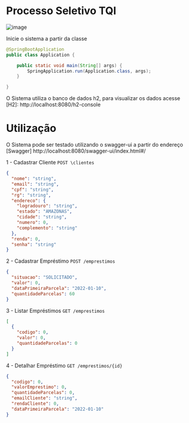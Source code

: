 # Processo Seletivo TQI
![image](https://user-images.githubusercontent.com/16625943/161669342-a749a28a-b3f0-48a1-bf15-dfaef1cf92be.png)


Inicie o sistema a partir da classe
```java
@SpringBootApplication
public class Application {

    public static void main(String[] args) {
        SpringApplication.run(Application.class, args);
    }

}
```

O Sistema utiliza o banco de dados h2, para visualizar os dados acesse
[H2]: http://localhost:8080/h2-console


# Utilização

O Sistema pode ser testado utilizando o swagger-ui a partir do endereço
[Swagger] http://localhost:8080/swagger-ui/index.html#/


1 - Cadastrar Cliente ```POST \clientes```
```json
{
  "nome": "string",
  "email": "string",
  "cpf": "string",
  "rg": "string",
  "endereco": {
    "logradouro": "string",
    "estado": "AMAZONAS",
    "cidade": "string",
    "numero": 0,
    "complemento": "string"
  },
  "renda": 0,
  "senha": "string"
}
```

2 - Cadastrar Empréstimo ```POST /emprestimos```
```json
{
  "situacao": "SOLICITADO",
  "valor": 0,
  "dataPrimeiraParcela": "2022-01-10",
  "quantidadeParcelas": 60
}
```

3 - Listar Empréstimos ```GET /emprestimos```
```json
[
  {
    "codigo": 0,
    "valor": 0,
    "quantidadeParcelas": 0
  }
]
```

4 - Detalhar Empréstimo ```GET /emprestimos/{id}```
```json
{
  "codigo": 0,
  "valorEmprestimo": 0,
  "quantidadeParcelas": 0,
  "emailCliente": "string",
  "rendaCliente": 0,
  "dataPrimeiraParcela": "2022-01-10"
}
```

